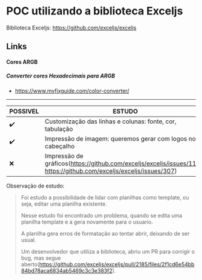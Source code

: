 # POC utilizando a biblioteca Exceljs

Biblioteca Exceljs: https://github.com/exceljs/exceljs



## Links

#### Cores ARGB
##### Converter cores Hexadecimais para ARGB
-  https://www.myfixguide.com/color-converter/
__________________________________

| POSSIVEL | ESTUDO |
| --- | --- |
| ✔️ | Customização das linhas e colunas: fonte, cor, tabulação |
| ✔️ | Impressão de imagem: queremos gerar com logos no cabeçalho |
| ❌ | Impressão de gráficos(https://github.com/exceljs/exceljs/issues/1173, https://github.com/exceljs/exceljs/issues/307) |

Observação de estudo:
>
> Foi estudo a possibilidade de lidar com planilhas como template, ou seja, editar uma planilha existente.
>
> Nesse estudo foi encontrado um problema, quando se edita uma planilha template e a gera novamente para o usuario.
>
> A planilha gera erros de formatação ao tentar abrir, deixando de ser usual. 
>
> Um desenvolvedor que utiliza a biblioteca, abriu um PR para corrigir o bug, mas segue aberto(https://github.com/exceljs/exceljs/pull/2185/files/2f1cd6e54bb84bd78aca6834ab5469c3c3e383f2).

